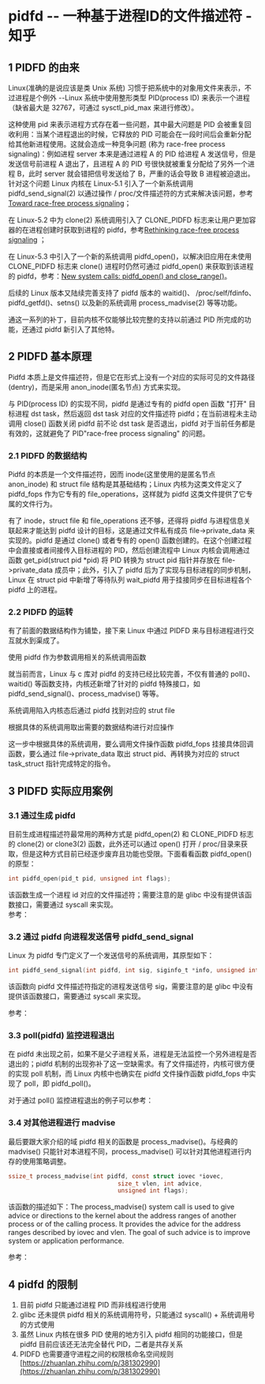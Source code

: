 # pidfd -- 一种基于进程ID的文件描述符 - 知乎
## 1 PIDFD 的由来

Linux(准确的是说应该是类 Unix 系统) 习惯于把系统中的对象用文件来表示，不过进程是个例外 --Linux 系统中使用整形类型 PID(process ID) 来表示一个进程（缺省最大是 32767，可通过 sysctl_pid_max 来进行修改）。

这种使用 pid 来表示进程方式存在着一些问题，其中最大问题是 PID 会被重复回收利用：当某个进程退出的时候，它释放的 PID 可能会在一段时间后会重新分配给其他新进程使用。这就会造成一种竞争问题 (称为 race-free process signaling)：例如进程 server 本来是通过进程 A 的 PID 给进程 A 发送信号，但是发送信号前进程 A 退出了，且进程 A 的 PID 号很快就被重复分配给了另外一个进程 B，此时 server 就会错把信号发送给了 B，严重的话会导致 B 进程被迫退出。  
针对这个问题 Linux 内核在 Linux-5.1 引入了一个新系统调用 pidfd_send_signal(2) 以通过操作 / proc/<pid>文件描述符的方式来解决该问题，参考[Toward race-free process signaling](https://lwn.net/Articles/773459/)；

在 Linux-5.2 中为 clone(2) 系统调用引入了 CLONE_PIDFD 标志来让用户更加容器的在进程创建时获取到进程的 pidfd，参考[Rethinking race-free process signaling](https://lwn.net/Articles/784831/) ；

在 Linux-5.3 中引入了一个新的系统调用 pidfd_open()，以解决旧应用在未使用 CLONE_PIDFD 标志来 clone() 进程时仍然可通过 pidfd_open() 来获取到该进程的 pidfd，参考：[New system calls: pidfd_open() and close_range()](https://lwn.net/Articles/789023/)。

后续的 Linux 版本又陆续完善支持了 pidfd 版本的 waitid()、 /proc/self/fdinfo、pidfd_getfd()、setns() 以及新的系统调用 process_madvise(2) 等等功能。

通这一系列的补丁，目前内核不仅能够比较完整的支持以前通过 PID 所完成的功能，还通过 pidfd 新引入了其他特。

## 2 PIDFD 基本原理

Pidfd 本质上是文件描述符，但是它在形式上没有一个对应的实际可见的文件路径 (dentry)，而是采用 anon_inode(匿名节点) 方式来实现。

与 PID(process ID) 的实现不同，pidfd 是通过专有的 pidfd open 函数 "打开" 目标进程 dst task，然后返回 dst task 对应的文件描述符 pidfd；在当前进程未主动调用 close() 函数关闭 pidfd 前不论 dst task 是否退出，pidfd 对于当前任务都是有效的，这就避免了 PID"race-free process signaling" 的问题。

### 2.1 PIDFD 的数据结构

Pidfd 的本质是一个文件描述符，因而 inode(这里使用的是匿名节点 anon_inode) 和 struct file 结构是其基础结构；Linux 内核为这类文件定义了 pidfd_fops 作为它专有的 file_operations，这样就为 pidfd 这类文件提供了它专属的文件行为。

有了 inode，struct file 和 file_operations 还不够，还得将 pidfd 与进程信息关联起来才能达到 pidfd 设计的目标，这是通过文件私有成员 file->private_data 来实现的。pidfd 是通过 clone() 或者专有的 open() 函数创建的。在这个创建过程中会直接或者间接传入目标进程的 PID，然后创建流程中 Linux 内核会调用通过函数 get_pid(struct pid \*pid) 将 PID 转换为 struct pid 指针并存放在 file->private_data 成员中；此外，引入了 pidfd 后为了实现与目标进程的同步机制，Linux 在 struct pid 中新增了等待队列 wait_pidfd 用于挂接同步在目标进程各个 pidfd 上的进程。

### 2.2 PIDFD 的运转

有了前面的数据结构作为铺垫，接下来 Linux 中通过 PIDFD 来与目标进程进行交互就水到渠成了。

使用 pidfd 作为参数调用相关的系统调用函数

就当前而言，Linux 与 c 库对 pidfd 的支持已经比较完善，不仅有普通的 poll()、waitid() 等函数支持，内核还新增了针对的 pidfd 特殊接口，如 pidfd_send_signal()、process_madvise() 等等。

系统调用陷入内核态后通过 pidfd 找到对应的 strut file

根据具体的系统调用取出需要的数据结构进行对应操作

这一步中根据具体的系统调用，要么调用文件操作函数 pidfd_fops 挂接具体回调函数，要么通过 file->private_data 取出 struct pid、再转换为对应的 struct task_struct 指针完成特定的指令。

## 3 PIDFD 实际应用案例

### 3.1 通过生成 pidfd

目前生成进程描述符最常用的两种方式是 pidfd_open(2) 和 CLONE_PIDFD 标志的 clone(2) or clone3(2) 函数，此外还可以通过 open() 打开 / proc/<pid>目录来获取，但是这种方式目前已经逐步废弃且功能也受限。下面看看函数 pidfd_open() 的原型：

```c
int pidfd_open(pid_t pid, unsigned int flags);
```

该函数生成一个进程 id 对应的文件描述符；需要注意的是 glibc 中没有提供该函数接口，需要通过 syscall 来实现。  
参考：

### 3.2 通过 pidfd 向进程发送信号 pidfd_send_signal

Linux 为 pidfd 专门定义了一个发送信号的系统调用，其原型如下：

```c
int pidfd_send_signal(int pidfd, int sig, siginfo_t *info, unsigned int flags)
```

该函数向 pidfd 文件描述符指定的进程发送信号 sig，需要注意的是 glibc 中没有提供该函数接口，需要通过 syscall 来实现。

参考：

### 3.3 poll(pidfd) 监控进程退出

在 pidfd 未出现之前，如果不是父子进程关系，进程是无法监控一个另外进程是否退出的；pidfd 机制的出现弥补了这一空缺需求。有了文件描述符，内核可很方便的实现 poll 机制，而 Linux 内核中也确实在 pidfd 文件操作函数 pidfd_fops 中实现了 poll，即 pidfd_poll()。

对于通过 poll() 监控进程退出的例子可以参考：

### 3.4 对其他进程进行 madvise

最后要跟大家介绍的域 pidfd 相关的函数是 process_madvise()。与经典的 madvise() 只能针对本进程不同，process_madvise() 可以针对其他进程进行内存的使用策略调整。

```c
ssize_t process_madvise(int pidfd, const struct iovec *iovec,
                               size_t vlen, int advice,
                               unsigned int flags);
```

该函数的描述如下：The process_madvise() system call is used to give advice or directions to the kernel about the address ranges of another process or of the calling process. It provides the advice for the address ranges described by iovec and vlen. The goal of such advice is to improve system or application performance.

参考：

## 4 pidfd 的限制

1.  目前 pidfd 只能通过进程 PID 而非线程进行使用
2.  glibc 还未提供 pidfd 相关的系统调用符号，只能通过 syscall() + 系统调用号的方式使用
3.  虽然 Linux 内核在很多 PID 使用的地方引入 pidfd 相同的功能接口，但是 pidfd 目前应该还无法完全替代 PID，二者是共存关系
4.  PIDFD 也需要遵守进程之间的权限核命名空间规则 
    [https://zhuanlan.zhihu.com/p/381302990](https://zhuanlan.zhihu.com/p/381302990)
